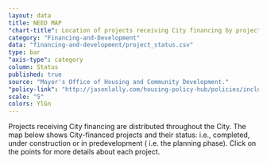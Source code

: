 ```yaml
---
layout: data
title: NEED MAP
"chart-title": Location of projects receiving City financing by project status
category: "Financing-and-Development"
data: "financing-and-development/project_status.csv"
type: bar
"axis-type": category
column: Status
published: true
source: "Mayor's Office of Housing and Community Development."
"policy-link": "http://jasonlally.com/housing-policy-hub/policies/inclusionary-housing/"
scale: "5"
colors: YlGn
---
```


Projects receiving City financing are distributed throughout the City. The map below shows City-financed projects and their status: i.e., completed, under construction or in predevelopment ( i.e. the planning phase). Click on the points for more details about each project.
